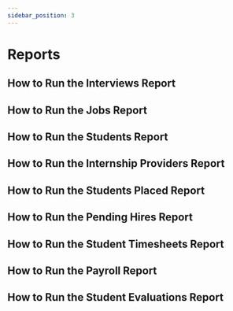 ```yaml
---
sidebar_position: 3
---
```


# Reports

## How to Run the Interviews Report
## How to Run the Jobs Report
## How to Run the Students Report
## How to Run the Internship Providers Report
## How to Run the Students Placed Report
## How to Run the Pending Hires Report
## How to Run the Student Timesheets Report
## How to Run the Payroll Report
## How to Run the Student Evaluations Report
